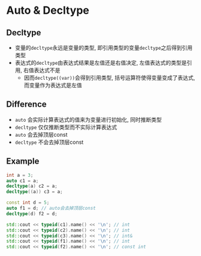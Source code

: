 # Auto & Decltype

## Decltype
* 变量的`decltype`永远是变量的类型, 即引用类型的变量`decltype`之后得到引用类型
* 表达式的`decltype`由表达式结果是左值还是右值决定, 左值表达式的类型是引用, 右值表达式不是
    - 因而`decltype((var))`会得到引用类型, 括号运算符使得变量变成了表达式, 而变量作为表达式是左值

## Difference
* `auto` 会实际计算表达式的值来为变量进行初始化, 同时推断类型
* `decltype` 仅仅推断类型而不实际计算表达式
* `auto` 会去掉顶层const
* `decltype` 不会去掉顶层const

## Example
```cpp
int a = 3;
auto c1 = a;
decltype(a) c2 = a;
decltype((a)) c3 = a;

const int d = 5;
auto f1 = d; // auto会去掉顶层const
decltype(d) f2 = d;

std::cout << typeid(c1).name() << '\n'; // int
std::cout << typeid(c2).name() << '\n'; // int
std::cout << typeid(c3).name() << '\n'; // int&
std::cout << typeid(f1).name() << '\n'; // int
std::cout << typeid(f2).name() << '\n'; // const int
```
